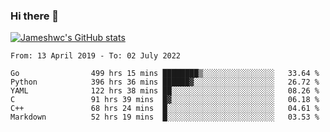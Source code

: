 ### Hi there 👋

[![Jameshwc's GitHub stats](https://github-readme-stats.vercel.app/api?username=jameshwc)](https://github.com/anuraghazra/github-readme-stats)

<!--START_SECTION:waka-->

```text
From: 13 April 2019 - To: 02 July 2022

Go                499 hrs 15 mins ████████▒░░░░░░░░░░░░░░░░   33.64 %
Python            396 hrs 36 mins ██████▓░░░░░░░░░░░░░░░░░░   26.72 %
YAML              122 hrs 38 mins ██░░░░░░░░░░░░░░░░░░░░░░░   08.26 %
C                 91 hrs 39 mins  █▓░░░░░░░░░░░░░░░░░░░░░░░   06.18 %
C++               68 hrs 24 mins  █░░░░░░░░░░░░░░░░░░░░░░░░   04.61 %
Markdown          52 hrs 19 mins  █░░░░░░░░░░░░░░░░░░░░░░░░   03.53 %
```

<!--END_SECTION:waka-->